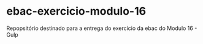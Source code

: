 # ebac-exercicio-modulo-16
Repopsitório destinado para a entrega do exercício da ebac do Modulo 16 - Gulp
